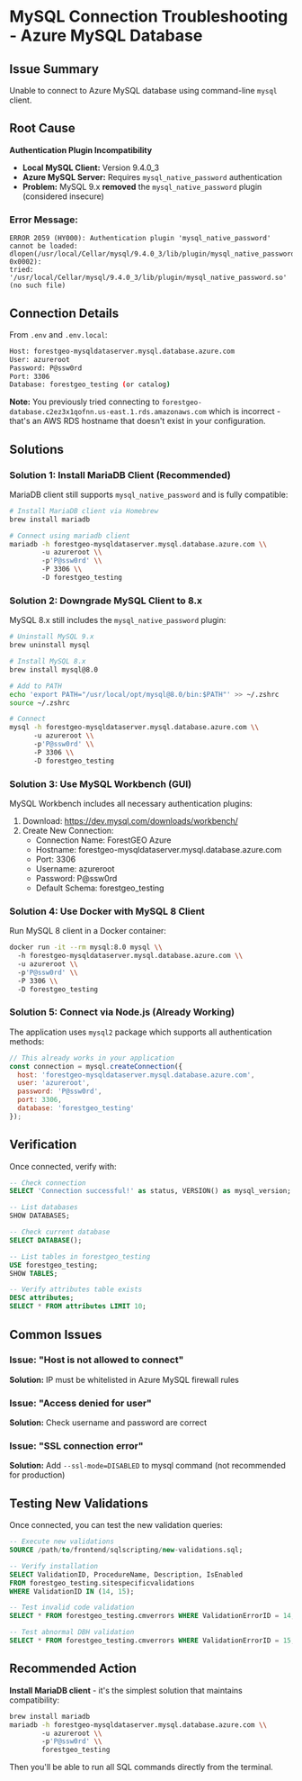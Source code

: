 # MySQL Connection Troubleshooting - Azure MySQL Database

## Issue Summary

Unable to connect to Azure MySQL database using command-line `mysql` client.

## Root Cause

**Authentication Plugin Incompatibility**

- **Local MySQL Client:** Version 9.4.0_3
- **Azure MySQL Server:** Requires `mysql_native_password` authentication
- **Problem:** MySQL 9.x **removed** the `mysql_native_password` plugin (considered insecure)

### Error Message:

```
ERROR 2059 (HY000): Authentication plugin 'mysql_native_password' cannot be loaded:
dlopen(/usr/local/Cellar/mysql/9.4.0_3/lib/plugin/mysql_native_password.so, 0x0002):
tried: '/usr/local/Cellar/mysql/9.4.0_3/lib/plugin/mysql_native_password.so' (no such file)
```

## Connection Details

From `.env` and `.env.local`:

```bash
Host: forestgeo-mysqldataserver.mysql.database.azure.com
User: azureroot
Password: P@ssw0rd
Port: 3306
Database: forestgeo_testing (or catalog)
```

**Note:** You previously tried connecting to `forestgeo-database.c2ez3x1qofnn.us-east.1.rds.amazonaws.com` which is incorrect - that's an AWS RDS hostname that doesn't exist in your configuration.

## Solutions

### Solution 1: Install MariaDB Client (Recommended)

MariaDB client still supports `mysql_native_password` and is fully compatible:

```bash
# Install MariaDB client via Homebrew
brew install mariadb

# Connect using mariadb client
mariadb -h forestgeo-mysqldataserver.mysql.database.azure.com \\
        -u azureroot \\
        -p'P@ssw0rd' \\
        -P 3306 \\
        -D forestgeo_testing
```

### Solution 2: Downgrade MySQL Client to 8.x

MySQL 8.x still includes the `mysql_native_password` plugin:

```bash
# Uninstall MySQL 9.x
brew uninstall mysql

# Install MySQL 8.x
brew install mysql@8.0

# Add to PATH
echo 'export PATH="/usr/local/opt/mysql@8.0/bin:$PATH"' >> ~/.zshrc
source ~/.zshrc

# Connect
mysql -h forestgeo-mysqldataserver.mysql.database.azure.com \\
      -u azureroot \\
      -p'P@ssw0rd' \\
      -P 3306 \\
      -D forestgeo_testing
```

### Solution 3: Use MySQL Workbench (GUI)

MySQL Workbench includes all necessary authentication plugins:

1. Download: https://dev.mysql.com/downloads/workbench/
2. Create New Connection:
   - Connection Name: ForestGEO Azure
   - Hostname: forestgeo-mysqldataserver.mysql.database.azure.com
   - Port: 3306
   - Username: azureroot
   - Password: P@ssw0rd
   - Default Schema: forestgeo_testing

### Solution 4: Use Docker with MySQL 8 Client

Run MySQL 8 client in a Docker container:

```bash
docker run -it --rm mysql:8.0 mysql \\
  -h forestgeo-mysqldataserver.mysql.database.azure.com \\
  -u azureroot \\
  -p'P@ssw0rd' \\
  -P 3306 \\
  -D forestgeo_testing
```

### Solution 5: Connect via Node.js (Already Working)

The application uses `mysql2` package which supports all authentication methods:

```javascript
// This already works in your application
const connection = mysql.createConnection({
  host: 'forestgeo-mysqldataserver.mysql.database.azure.com',
  user: 'azureroot',
  password: 'P@ssw0rd',
  port: 3306,
  database: 'forestgeo_testing'
});
```

## Verification

Once connected, verify with:

```sql
-- Check connection
SELECT 'Connection successful!' as status, VERSION() as mysql_version;

-- List databases
SHOW DATABASES;

-- Check current database
SELECT DATABASE();

-- List tables in forestgeo_testing
USE forestgeo_testing;
SHOW TABLES;

-- Verify attributes table exists
DESC attributes;
SELECT * FROM attributes LIMIT 10;
```

## Common Issues

### Issue: "Host is not allowed to connect"

**Solution:** IP must be whitelisted in Azure MySQL firewall rules

### Issue: "Access denied for user"

**Solution:** Check username and password are correct

### Issue: "SSL connection error"

**Solution:** Add `--ssl-mode=DISABLED` to mysql command (not recommended for production)

## Testing New Validations

Once connected, you can test the new validation queries:

```sql
-- Execute new validations
SOURCE /path/to/frontend/sqlscripting/new-validations.sql;

-- Verify installation
SELECT ValidationID, ProcedureName, Description, IsEnabled
FROM forestgeo_testing.sitespecificvalidations
WHERE ValidationID IN (14, 15);

-- Test invalid code validation
SELECT * FROM forestgeo_testing.cmverrors WHERE ValidationErrorID = 14;

-- Test abnormal DBH validation
SELECT * FROM forestgeo_testing.cmverrors WHERE ValidationErrorID = 15;
```

## Recommended Action

**Install MariaDB client** - it's the simplest solution that maintains compatibility:

```bash
brew install mariadb
mariadb -h forestgeo-mysqldataserver.mysql.database.azure.com \\
        -u azureroot \\
        -p'P@ssw0rd' \\
        forestgeo_testing
```

Then you'll be able to run all SQL commands directly from the terminal.
